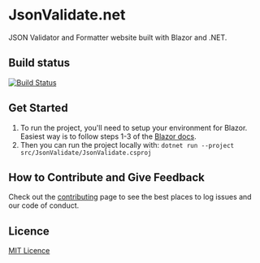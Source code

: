 JsonValidate.net
============

JSON Validator and Formatter website built with Blazor and .NET.

## Build status
[![Build Status](https://dev.azure.com/marcusturewicz/jsonvalidate.net/_apis/build/status/marcusturewicz.jsonvalidate.net?branchName=master)](https://dev.azure.com/marcusturewicz/jsonvalidate.net/_build/latest?definitionId=3&branchName=master)

## Get Started

1. To run the project, you'll need to setup your environment for Blazor. Easiest way is to follow steps 1-3 of the [Blazor docs](https://docs.microsoft.com/en-gb/aspnet/core/blazor/get-started?view=aspnetcore-3.0).
2. Then you can run the project locally with:
`dotnet run --project src/JsonValidate/JsonValidate.csproj`

## How to Contribute and Give Feedback

Check out the [contributing](CONTRIBUTING.md) page to see the best places to log issues and our code of conduct.

## Licence

[MIT Licence](LICENCE)